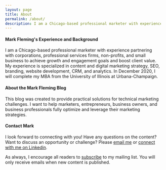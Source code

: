 ```yaml
---
layout: page
title: About
permalink: /about/
description: I am a Chicago-based professional marketer with experience partnering with corporations, professional services firms, non-profits, and small business to achieve growth and engagement goals and boost client value.
---
```

<h4>Mark Fleming's Experience and Background</h4>
I am a Chicago-based professional marketer with experience partnering with corporations, professional services firms, non-profits, and small business to achieve growth and engagement goals and boost client value. My experience is specialized in content and digital marketing strategy, SEO, branding, website development, CRM, and analytics. In December 2020, I will complete my MBA from the University of Illinois at Urbana-Champaign.

<h4>About the Mark Fleming Blog</h4>
This blog was created to provide practical solutions for technical marketing challenges. I want to help marketers, entrepreneurs, business owners, and business professionals fully optimize and leverage their marketing strategies. 

<h4>Contact Mark</h4>
I look forward to connecting with you! Have any questions on the content? Want to discuss an opportunity or challenge? Please <a href="mailto:mark@markdfleming.com">email me</a> or <a href="https://www.linkedin.com/in/markdfleming/">connect with me on Linkedin</a>. 

As always, I encourage all readers to <a href="https://markdfleming.com/subscribe/">subscribe</a> to my mailing list. You will only receive emails when new content is published. 

